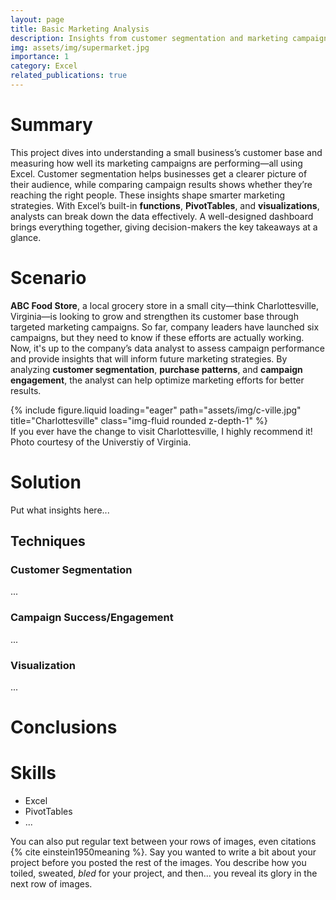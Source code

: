 ```yaml
---
layout: page
title: Basic Marketing Analysis
description: Insights from customer segmentation and marketing campaign success analysis
img: assets/img/supermarket.jpg
importance: 1
category: Excel
related_publications: true
---
```


# Summary
This project dives into understanding a small business’s customer base and measuring how well its marketing campaigns are performing&mdash;all using Excel. Customer segmentation helps businesses get a clearer picture of their audience, while comparing campaign results shows whether they’re reaching the right people. These insights shape smarter marketing strategies. With Excel’s built-in **functions**, **PivotTables**, and **visualizations**, analysts can break down the data effectively. A well-designed dashboard brings everything together, giving decision-makers the key takeaways at a glance.

# Scenario
**ABC Food Store**, a local grocery store in a small city&mdash;think Charlottesville, Virginia&mdash;is looking to grow and strengthen its customer base through targeted marketing campaigns. So far, company leaders have launched six campaigns, but they need to know if these efforts are actually working. Now, it's up to the company’s data analyst to assess campaign performance and provide insights that will inform future marketing strategies. By analyzing **customer segmentation**, **purchase patterns**, and **campaign engagement**, the analyst can help optimize marketing efforts for better results.

[//]: # (Adding C-Ville photo)
<div class="row">
    <div class="col-sm mt-3 mt-md-0">
        {% include figure.liquid loading="eager" path="assets/img/c-ville.jpg" title="Charlottesville" class="img-fluid rounded z-depth-1" %}
    </div>
</div>
<div class="caption">
    If you ever have the change to visit Charlottesville, I highly recommend it! Photo courtesy of the Universtiy of Virginia.
</div>

# Solution
Put what insights here...

## Techniques

### Customer Segmentation
...

### Campaign Success/Engagement
...

### Visualization
...

# Conclusions

# Skills
- Excel
- PivotTables
- ...

You can also put regular text between your rows of images, even citations {% cite einstein1950meaning %}.
Say you wanted to write a bit about your project before you posted the rest of the images.
You describe how you toiled, sweated, _bled_ for your project, and then... you reveal its glory in the next row of images.